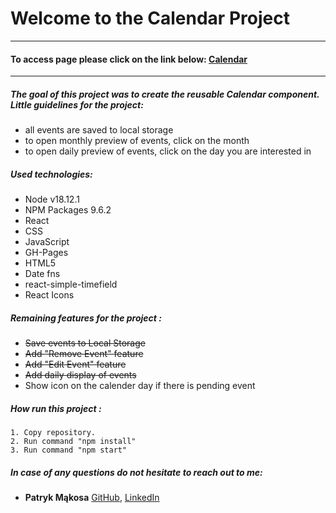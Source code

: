 # Welcome to the Calendar Project

---

#### To access page please click on the link below: [Calendar](https://mentos2509.github.io/react-calendar/)

---

##### The goal of this project was to create the reusable Calendar component. Little guidelines for the project:
- all events are saved to local storage
- to open monthly preview of events, click on the month
- to open daily preview of events, click on the day you are interested in

##### Used technologies:

- Node v18.12.1
- NPM Packages 9.6.2
- React
- CSS
- JavaScript
- GH-Pages
- HTML5
- Date fns
- react-simple-timefield
- React Icons


##### Remaining features for the project :

- ~~Save events to Local Storage~~
- ~~Add "Remove Event" feature~~
- ~~Add "Edit Event" feature~~
- ~~Add daily display of events~~
- Show icon on the calender day if there is pending event

##### How run this project :

    1. Copy repository.
    2. Run command "npm install"
    3. Run command "npm start"

##### In case of any questions do not hesitate to reach out to me:

- **Patryk Mąkosa** [GitHub](https://github.com/Mentos2509), [LinkedIn](https://www.linkedin.com/in/patryk-m%C4%85kosa/)

